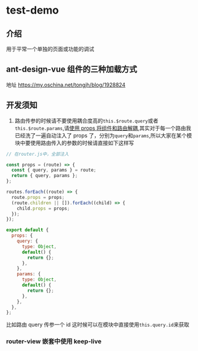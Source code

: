 # test-demo

## 介绍

用于平常一个单独的页面或功能的调试

## ant-design-vue 组件的三种加载方式

地址 https://my.oschina.net/tongjh/blog/1928824

## 开发须知

1. 路由传参的时候请不要使用耦合度高的`this.$route.query`或者`this.$route.params`,请[使用 props 将组件和路由解耦](https://router.vuejs.org/zh/guide/essentials/passing-props.html#%E5%87%BD%E6%95%B0%E6%A8%A1%E5%BC%8F),其实对于每一个路由我已经洗了一遍自动注入了 props 了，分别为`query`和`params`,所以大家在某个模块中要使用路由传入的参数的时候请直接如下这样写

```js
// 在router.js中，全部注入

const props = (route) => {
  const { query, params } = route;
  return { query, params };
};

routes.forEach((route) => {
  route.props = props;
  (route.children || []).forEach((child) => {
    child.props = props;
  });
});
```

```js
export default {
  props: {
    query: {
      type: Object,
      default() {
        return {};
      },
    },
    params: {
      type: Object,
      default() {
        return {};
      },
    },
  },
};
```

比如路由 query 传参一个 id 这时候可以在模块中直接使用`this.query.id`来获取

### router-view 嵌套中使用 keep-live

<!-- 关于项目中有两层router-view嵌套时，使用keep-live的另一种方法,在route路由空把需要缓存的路由，添加一个keepAlive，根据keepAlive去判断是否需要缓存 -->
<div>
    <keep-alive>
        <router-view :key="key" v-if="$route.meta.keepAlive" />
    </keep-alive>
    <router-view :key="key" v-if="!$route.meta.keepAlive" />
</div>
